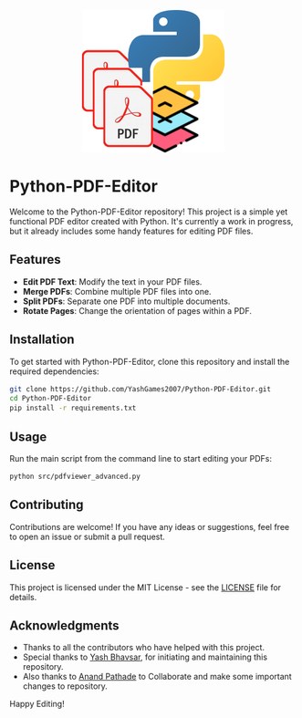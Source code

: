 <p align="center">
  <img src="rs/M.png" alt="Devika Logo" width="250">
</p>

# Python-PDF-Editor

Welcome to the Python-PDF-Editor repository! This project is a simple yet functional PDF editor created with Python. It's currently a work in progress, but it already includes some handy features for editing PDF files.

## Features
- **Edit PDF Text**: Modify the text in your PDF files.
- **Merge PDFs**: Combine multiple PDF files into one.
- **Split PDFs**: Separate one PDF into multiple documents.
- **Rotate Pages**: Change the orientation of pages within a PDF.

## Installation
To get started with Python-PDF-Editor, clone this repository and install the required dependencies:
```bash
git clone https://github.com/YashGames2007/Python-PDF-Editor.git
cd Python-PDF-Editor
pip install -r requirements.txt
```

## Usage
Run the main script from the command line to start editing your PDFs:
```bash
python src/pdfviewer_advanced.py
```

## Contributing
Contributions are welcome! If you have any ideas or suggestions, feel free to open an issue or submit a pull request.

## License
This project is licensed under the MIT License - see the [LICENSE](LICENSE) file for details.

## Acknowledgments
- Thanks to all the contributors who have helped with this project.
- Special thanks to [Yash Bhavsar](https://github.com/YashGames2007), for initiating and maintaining this repository.
- Also thanks to [Anand Pathade](https://github.com/MrMystery-AP) to Collaborate and make some important changes to repository.

Happy Editing!
